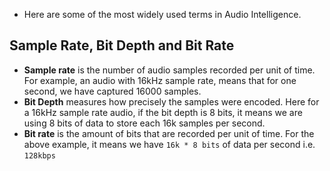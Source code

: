 
- Here are some of the most widely used terms in Audio Intelligence.

## Sample Rate, Bit Depth and Bit Rate

- **Sample rate** is the number of audio samples recorded per unit of time. For example, an audio with 16kHz sample rate, means that for one second, we have captured 16000 samples. 
- **Bit Depth** measures how precisely the samples were encoded. Here for a 16kHz sample rate audio, if the bit depth is 8 bits, it means we are using 8 bits of data to store each 16k samples per second.  
- **Bit rate** is the amount of bits that are recorded per unit of time. For the above example, it means we have `16k * 8 bits` of data per second i.e. `128kbps`



